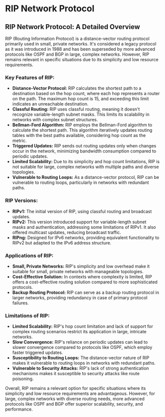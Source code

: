 # RIP Network Protocol

## RIP Network Protocol: A Detailed Overview

RIP (Routing Information Protocol) is a distance-vector routing protocol primarily used in small, private networks. It's considered a legacy protocol as it was introduced in 1988 and has been superseded by more advanced protocols like OSPF and BGP in large, complex networks. However, RIP remains relevant in specific situations due to its simplicity and low resource requirements.

### Key Features of RIP:

* **Distance-Vector Protocol:** RIP calculates the shortest path to a destination based on the hop count, where each hop represents a router on the path. The maximum hop count is 15, and exceeding this limit indicates an unreachable destination.
* **Classful Routing:** RIP uses classful routing, meaning it doesn't recognize variable-length subnet masks. This limits its scalability in networks with complex subnet structures.
* **Bellman-Ford Algorithm:** RIP employs the Bellman-Ford algorithm to calculate the shortest path. This algorithm iteratively updates routing tables with the best paths available, considering hop count as the metric.
* **Triggered Updates:** RIP sends out routing updates only when changes occur in the network, minimizing bandwidth consumption compared to periodic updates.
* **Limited Scalability:** Due to its simplicity and hop count limitations, RIP is not suitable for large, complex networks with multiple paths and diverse topologies.
* **Vulnerable to Routing Loops:** As a distance-vector protocol, RIP can be vulnerable to routing loops, particularly in networks with redundant paths.

### RIP Versions:

* **RIPv1:** The initial version of RIP, using classful routing and broadcast updates.
* **RIPv2:** This version introduced support for variable-length subnet masks and authentication, addressing some limitations of RIPv1. It also offered multicast updates, reducing broadcast traffic.
* **RIPng:** Designed for IPv6 networks, providing equivalent functionality to RIPv2 but adapted to the IPv6 address structure.

### Applications of RIP:

* **Small, Private Networks:** RIP's simplicity and low overhead make it suitable for small, private networks with manageable topologies.
* **Cost-Effective Solution:** In contexts where complexity is limited, RIP offers a cost-effective routing solution compared to more sophisticated protocols.
* **Backup Routing Protocol:** RIP can serve as a backup routing protocol in larger networks, providing redundancy in case of primary protocol failures.

### Limitations of RIP:

* **Limited Scalability:** RIP's hop count limitation and lack of support for complex routing scenarios restrict its application in large, intricate networks.
* **Slow Convergence:** RIP's reliance on periodic updates can lead to slower convergence compared to protocols like OSPF, which employ faster triggered updates.
* **Susceptibility to Routing Loops:** The distance-vector nature of RIP makes it vulnerable to routing loops in networks with redundant paths.
* **Vulnerable to Security Attacks:** RIP's lack of strong authentication mechanisms makes it susceptible to security attacks like route poisoning.

Overall, RIP remains a relevant option for specific situations where its simplicity and low resource requirements are advantageous. However, for large, complex networks with diverse routing needs, more advanced protocols like OSPF and BGP offer superior scalability, security, and performance.
